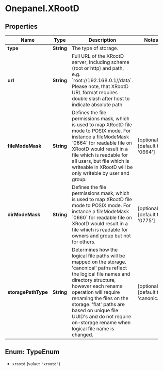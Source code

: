 # Onepanel.XRootD

## Properties
Name | Type | Description | Notes
------------ | ------------- | ------------- | -------------
**type** | **String** | The type of storage. | 
**url** | **String** | Full URL of the XRootD server, including scheme (root or http) and path, e.g. &#x60;root://192.168.0.1//data&#x60;. Please note, that XRootD URL format requires double slash after host to indicate absolute path.  | 
**fileModeMask** | **String** | Defines the file permissions mask, which is used to map XRootD file mode to POSIX mode. For instance a fileModeMask &#x60;0664&#x60; for readable file on XRootD would result in a file which is readable for all users, but file which is writeable in XRootD will be only writeble by user and group.  | [optional] [default to &#39;0664&#39;]
**dirModeMask** | **String** | Defines the file permissions mask, which is used to map XRootD file mode to POSIX mode. For instance a fileModeMask &#x60;0660&#x60; for readable file on XRootD would result in a file which is readable for owners and group but not for others.  | [optional] [default to &#39;0775&#39;]
**storagePathType** | **String** | Determines how the logical file paths will be mapped on the storage. &#39;canonical&#39; paths reflect the logical file names and directory structure, however each rename operation will require renaming the files on the storage. &#39;flat&#39; paths are based on unique file UUID&#39;s and do not require on-storage rename when logical file name is changed.  | [optional] [default to &#39;canonical&#39;]


<a name="TypeEnum"></a>
## Enum: TypeEnum


* `xrootd` (value: `"xrootd"`)




